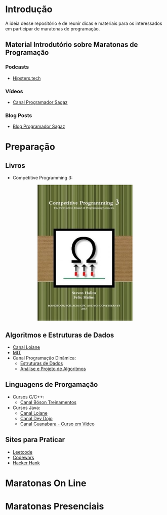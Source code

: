 # Introdução

A ideia desse repositório é de reunir dicas e materiais para os interessados em participar de maratonas de programação.

## Material Introdutório sobre Maratonas de Programação

### Podcasts
- [Hipsters.tech](https://hipsters.tech/maratona-de-programacao-hipsters-90/)

### Vídeos
- [Canal Programador Sagaz](https://www.youtube.com/watch?v=COweDLKkyiM)

### Blog Posts
- [Blog Programador Sagaz](https://programadorsagaz.com.br/guia-maratona-de-programacao/)

# Preparação

## Livros

- Competitive Programming 3:
<div style="text-align:center"><img src="https://github.com/maratonadeprogramacao/maratonadeprogramacao/blob/master/img/cp3.jpg" /></div>


## Algoritmos e Estruturas de Dados

- [Canal Loiane](https://www.youtube.com/playlist?list=PLGxZ4Rq3BOBrgumpzz-l8kFMw2DLERdxi)
- [MIT](https://www.youtube.com/playlist?list=PLUl4u3cNGP61Oq3tWYp6V_F-5jb5L2iHb)
- Canal Programação Dinâmica:
  - [Estruturas de Dados](https://www.youtube.com/playlist?list=PL5TJqBvpXQv5Bb71AE5Cd_kB5rNsfU4Cp)
  - [Análise e Projeto de Algoritmos](https://www.youtube.com/playlist?list=PL5TJqBvpXQv7KCYOIXzPnGac4t_R8MQSG)

## Linguagens de Prorgamação

- Cursos C/C++:
  - [Canal Bóson Treinamentos](https://www.youtube.com/playlist?list=PLucm8g_ezqNqzH7SM0XNjsp25AP0MN82R)
- Cursos Java:
  - [Canal Loiane](https://www.youtube.com/playlist?list=PLGxZ4Rq3BOBq0KXHsp5J3PxyFaBIXVs3r)
  - [Canal Dev Dojo](https://www.youtube.com/playlist?list=PL62G310vn6nHrMr1tFLNOYP_c73m6nAzL)
  - [Canal Guanabara - Curso em Video](https://www.youtube.com/playlist?list=PLHz_AreHm4dkI2ZdjTwZA4mPMxWTfNSpR) 

## Sites para Praticar

- [Leetcode](http://leetcode.com/)
- [Codewars](https://www.codewars.com/)
- [Hacker Hank](https://www.hackerrank.com/)

# Maratonas On Line

# Maratonas Presenciais


